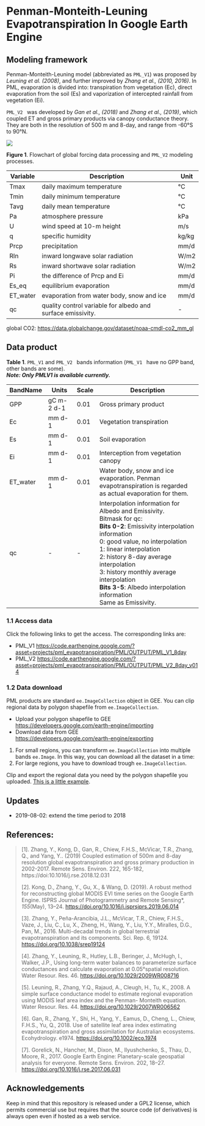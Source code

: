 # Penman-Monteith-Leuning Evapotranspiration In Google Earth Engine

## Modeling framework

Penman-Monteith-Leuning model (abbreviated as `PML_V1`) was proposed by  *Leuning*
*et al. (2008)*, and further improved by *Zhang et al., (2010, 2016)*. In PML,
evaporation is divided into: transpiration from vegetation (Ec), direct
evaporation from the soil (Es) and vaporization of intercepted rainfall from
vegetation (Ei).

`PML_V2 ` was developed by *Gan et al., (2018)* and *Zhang et al., (2019)*, which coupled ET and gross primary
products via canopy conductance theory. They are both in the resolution of 500 m
and 8-day, and range from -60°S to 90°N.

![](doc/Figure1_flowchart_of_PML_V2.svg)

**Figure 1**. Flowchart of global forcing data processing and `PML_V2` modeling processes. 

| Variable | Description                                                 | Unit  |
| -------- | ----------------------------------------------------------- | ----- |
| Tmax     | daily maximum temperature                                   | °C    |
| Tmin     | daily minimum temperature                                   | °C    |
| Tavg     | daily mean temperature                                      | °C    |
| Pa       | atmosphere pressure                                         | kPa   |
| U        | wind speed at 10-m height                                   | m/s   |
| q        | specific humidity                                           | kg/kg |
| Prcp     | precipitation                                               | mm/d  |
| Rln      | inward longwave solar radiation                             | W/m2  |
| Rs       | inward shortwave solar radiation                            | W/m2  |
| Pi       | the difference of Prcp and Ei                               | mm/d  |
| Es_eq    | equilibrium evaporation                                     | mm/d  |
| ET_water | evaporation from water body, snow and ice                   | mm/d  |
| qc       | quality control variable for albedo and surface emissivity. | -     |

global CO2: https://data.globalchange.gov/dataset/noaa-cmdl-co2_mm_gl

## Data product 

**Table 1**. `PML_V1` and `PML_V2 ` bands information (`PML_V1 ` have no GPP band, other
bands are some).    
__*Note: Only PMLV1 is available currently.*__

| BandName | Units     | Scale    | Description|
| -------- | --------  | -------- | -------- |
|GPP       | gC m-2 d-1|  0.01  | Gross primary product|
|Ec | mm d-1 | 0.01 | Vegetation transpiration |
|Es | mm d-1 | 0.01 | Soil evaporation |
|Ei | mm d-1 | 0.01 | Interception from vegetation canopy |
|ET_water | mm d-1 | 0.01 | Water body, snow and ice evaporation. Penman <br>evapotranspiration is regarded as actual evaporation for them. |
|qc | - | - | Interpolation information for Albedo and Emissivity. <br>Bitmask for qc:<br>**Bits 0-2**: Emissivity interpolation information<br> 0: good value, no interpolation<br> 1: linear interpolation <br> 2: history 8-day average interpolation <br> 3: history monthly average interpolation<br>**Bits 3-5**: Albedo interpolation information <br> Same as Emissivity. |

### 1.1 **Access data**

Click the following links to get the access. The corresponding links are:

* PML_V1 https://code.earthengine.google.com/?asset=projects/pml_evapotranspiration/PML/OUTPUT/PML_V1_8day
* PML_V2 https://code.earthengine.google.com/?asset=projects/pml_evapotranspiration/PML/OUTPUT/PML_V2_8day_v014

### 1.2 Data download
PML products are standard `ee.ImageCollection` object in GEE.
You can clip regional data by polygon shapefile from `ee.ImageCollection`.

- Upload your polygon shapefile to GEE 
    https://developers.google.com/earth-engine/importing
- Download data from GEE   
    https://developers.google.com/earth-engine/exporting

1. For small regions, you can transform `ee.ImageCollection` into multiple bands `ee.Image`. In this way, you can download all the dataset in a time:
2. For large regions, you have to download trough `ee.ImageCollection`.

Clip and export the regional data you need by the polygon shapefile you uploaded. [This is a little example](https://code.earthengine.google.com/10ea4750eaae29097b118022fbf60a57).


## Updates

* 2019-08-02: extend the time period to 2018


## **References:** 

> [1].  Zhang, Y., Kong, D., Gan, R., Chiew, F.H.S., McVicar,
> T.R., Zhang, Q., and Yang, Y.. (2019) Coupled estimation of 500m and 8-day
> resolution global evapotranspiration and gross primary production in 2002-2017.
> Remote Sens. Environ. 222, 165-182, https://doi:10.1016/j.rse.2018.12.031 
>
> [2]. Kong, D., Zhang, Y., Gu, X., & Wang, D. (2019). A robust method for 
> reconstructing global MODIS EVI time series on the Google Earth Engine. 
> ISPRS Journal of Photogrammetry and Remote Sensing*, *155*(May), 13–24. 
> https://doi.org/10.1016/j.isprsjprs.2019.06.014
>
> [3]. Zhang, Y., Peña-Arancibia, J.L., McVicar, T.R., Chiew, F.H.S., Vaze, J.,
> Liu, C., Lu, X., Zheng, H., Wang, Y., Liu, Y.Y., Miralles, D.G., Pan, M., 2016.
> Multi-decadal trends in global terrestrial evapotranspiration and its
> components. Sci. Rep. 6, 19124. https://doi.org/10.1038/srep19124 
>
> [4]. Zhang, Y., Leuning, R., Hutley, L.B., Beringer, J., McHugh, I., Walker, J.P., 
> Using long-term water balances to parameterize surface conductances and
> calculate evaporation at 0.05°spatial resolution. Water Resour. Res. 46.
> https://doi.org/10.1029/2009WR008716  
>
> [5]. Leuning, R., Zhang, Y.Q.,
> Rajaud, A., Cleugh, H., Tu, K., 2008. A simple surface conductance model to
> estimate regional evaporation using MODIS leaf area index and the Penman-
> Monteith equation. Water Resour. Res. 44. https://doi.org/10.1029/2007WR006562
>
> [6]. Gan, R., Zhang, Y., Shi, H., Yang, Y., Eamus, D., Cheng, L., Chiew,
> F.H.S., Yu, Q., 2018. Use of satellite leaf area index estimating
> evapotranspiration and gross assimilation for Australian ecosystems.
> Ecohydrology. e1974. https://doi.org/10.1002/eco.1974
>
> [7]. Gorelick, N., Hancher, M., Dixon, M., Ilyushchenko, S., Thau, D., Moore,
> R., 2017. Google Earth Engine: Planetary-scale geospatial analysis for
> everyone. Remote Sens. Environ. 202, 18–27.
> https://doi.org/10.1016/j.rse.2017.06.031

## Acknowledgements

Keep in mind that this repository is released under a GPL2 license, which
permits commercial use but requires that the source code (of derivatives) is
always open even if hosted as a web service.
